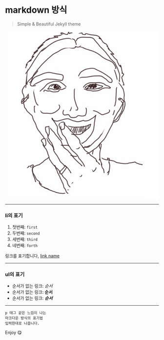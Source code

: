 # markdown 방식

> Simple & Beautiful Jekyll theme

![images](/images/author.jpg)

---

### li의 표기

1. 첫번째: `first`
2. 두번째: `second`
3. 세번째: `third`
4. 네번째: `forth`

링크를 표기합니다, [link name](http://#)

---

### ul의 표기

* 순서가 없는 링크: _순서_
* 순서가 없는 링크: __순서__
* 순서가 없는 링크: ___순서___

---

```
p 태그 같은 느낌이 나는
마크다운 방식의 표기법
입력한대로 나옵니다.
```

Enjoy :yum:

